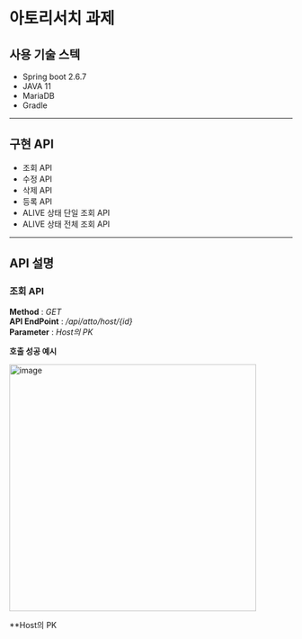 # 아토리서치 과제



## 사용 기술 스텍
* Spring boot 2.6.7
* JAVA 11
* MariaDB
* Gradle

-----------

## 구현 API

* 조회 API
* 수정 API
* 삭제 API
* 등록 API
* ALIVE 상태 단일 조회 API
* ALIVE 상태 전체 조회 API
-----------



## API 설명

### 조회 API

**Method** : *GET* <br>
**API EndPoint** : */api/atto/host/{id}* <br>
**Parameter** : *Host의 PK* <br>

**호출 성공 예시**

<img width="439" alt="image" src="https://user-images.githubusercontent.com/72774518/171986220-2e262be3-071c-4228-a3a2-bc511e4979c4.png">

**Host의 PK
